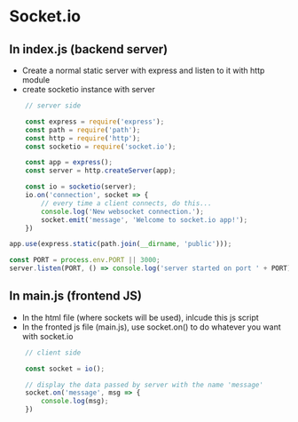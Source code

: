 # Socket.io 

## In index.js (backend server)

- Create a normal static server with express and listen to it with http module
- create socketio instance with server

```js
    // server side

    const express = require('express');
    const path = require('path');
    const http = require('http');
    const socketio = require('socket.io');

    const app = express();
    const server = http.createServer(app);

    const io = socketio(server);
    io.on('connection', socket => {
        // every time a client connects, do this...
        console.log('New websocket connection.');
        socket.emit('message', 'Welcome to socket.io app!');
    })

app.use(express.static(path.join(__dirname, 'public')));

const PORT = process.env.PORT || 3000;
server.listen(PORT, () => console.log('server started on port ' + PORT));
```

## In main.js (frontend JS)

- In the html file (where sockets will be used), inlcude this js script
- In the fronted js file (main.js), use socket.on() to do whatever you want with socket.io

```js
    // client side

    const socket = io();

    // display the data passed by server with the name 'message'
    socket.on('message', msg => {
        console.log(msg);
    })
```